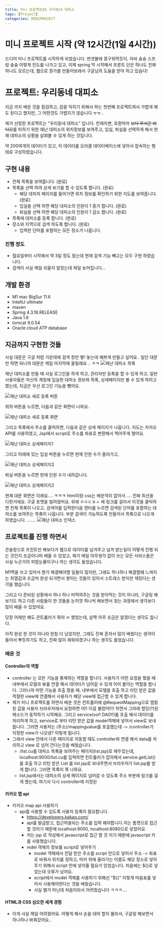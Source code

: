 ```yaml
---
title: 미니 프로젝트01 우리동네 대피소
tags: [Project]
categories: MINIPROJECT
---
```

# 미니 프로젝트 시작 (약 12시간(1일 4시간))
드디어 미니 프로젝트를 시작하게 되었습니다. 
번갯불에 콩구워먹듯이, 자바 슝슝 스프링 슝슝 이렇게 진도를 나가고 있고, 
이제 spring 막 시작해서 프론트 단은 하나도 진짜 하나도 모르는데, 웹으로 뭔가를 만들어보래서 구글님의 도움을 받아 하고 있슴다! 

# 프로젝트:  우리동네 대피소 
지금 까지 배운 것을 점검하고, 감을 익히기 위해서 하는 첫번째 프로젝트여서 가볍게 해도 된다고 했지만, 그 어떤것도 가볍지가 않습니다 ㅠㅠ.. 

제가 선정한 프로젝트는 "우리동네 대피소" 입니다. 천재지변, 호환마마 ~~보다 무서운 비디오~~를 피하기 위한 재난 대피소의 위치정보를 보여주고, 입실, 퇴실을 선택하게 해서 현재 대피소의 상황을 살펴볼 수 있게 하는 것입니다. 

약 200여개의 데이터가 있고, 이 데이터를 오라클 데이터베이스에 넣어서 접속하는 형태로 구성하였습니다. 

## 구현 내용 
- 전체 목록을 보여줍니다. (완료)
- 목록을 선택 하여 상세 보기를 할 수 있도록 합니다. (완료)
    - 해당 대피처 페이지를 들어가면 위치 정보를 확인하기 위한 지도를 보여줍니다. (완료)
    - 입실을 선택 하면 해당 대피소의 인원이 1 증가 합니다. (완료)
    - 퇴실을 선택 하면 해당 대피소의 인원이 1 감소 합니다. (완료)
- 목록에 대피소를 등록 합니다. (완료)
- 장소와 지역으로 검색 하도록 합니다. (완료)
    - 입력한 단어를 포함하는 모든 장소가 나옵니다. 

### 진행 정도
- 월요일부터 시작해서 약 3일 정도 됬는데 현재 검색 기능 빼고는 모두 구현 하였습니다. 
- 검색이 사실 제일 쉬울지 알았는데 제일 늦어집니다...
## 개발 환경 
- M1 mac BigSur 11.6
- IntelliJ ultimate
- maven 
- Spring 4.3.18.RELEASE
- Java 1.8
- tomcat 9.0.54
- Oracle cloud ATP database 


## 지금까지 구현한 것들 

사실 대문은 구글 처럼 가운데에 검색 창만 뙇! 놓는데 예쁘게 만들고 싶어요.. 일단 대문만 하면 되니까 대문은 제일 마지막에 올릴래요 .. ㅋㅋ
![재난 대피소 목록](https://github.com/pineplanet/pineplanet.github.io/blob/main/assets/images/2.png?raw=true)

재난 대피소를 만들 때 사실 로그인을 하게 하고, 관리자만 등록을 할 수 있게 하고, 일반 사용자들은 자신의 계정에 입실한 대피소 정보와 목록, 상세페이지만 볼 수 있게 하려고 했는데, 지금은 우선 로그인 기능을 뺐어요. 

![재난 대피소 새로 등록 버튼](https://github.com/pineplanet/pineplanet.github.io/blob/main/assets/images/6.png?raw=true)

위의 버튼을 누르면, 다음과 같은 화면이 나와요. 

![재난 대피소 새로 등록 화면](https://github.com/pineplanet/pineplanet.github.io/blob/main/assets/images/7.png?raw=true)

그리고 목록에서 주소를 클릭하면, 다음과 같은 상세 페이지가 나옵니다. 지도는 카카오 API를 사용하였고, Jsp에서 script로 주소를 좌표로 변환해서 찍어주게 했어요. 


![재난 대피소 상세페이지1](https://github.com/pineplanet/pineplanet.github.io/blob/main/assets/images/3.png?raw=true)

그리고 아래에 있는 입실 버튼을 누르면 현재 인원 수가 올라가고, 

![재난 대피소 상세페이지2](https://github.com/pineplanet/pineplanet.github.io/blob/main/assets/images/4.png?raw=true)

퇴실 버튼을 누르면 현재 인원 수가 내려갑니다. 

![재난 대피소 상세페이지2](https://github.com/pineplanet/pineplanet.github.io/blob/main/assets/images/5.png?raw=true)


현재 대문 화면은 이래요.... ㅋㅋㅋ html이랑 css는 배운적이 없어서 .... 진짜 최선을 다한거에요.
구글 포맷을 빌려왔어요. 위에 ㅇㅇㄷㅍㅅ 에 링크를 걸어서 이것을 클릭하면 전체 목록이 나오고, 검색어를 입력한다음 엔터를 누르면 검색된 단어를 포함하는 대피소를 보여주는 목록이 나옵니다. 부분 검색이 가능하도록 만들어서 목록으로 나오게 하였습니다. 
.......
![재난 대피소 인덱스](https://github.com/pineplanet/pineplanet.github.io/blob/main/assets/images/8.png?raw=true)

## 프로젝트를 진행 하면서 
콘솔창으로 프린트만 해보다가 웹으로 데이터를 넘겨주고 넘겨 받는일이 어떻게 진행 되는 것인지 조금이나마 배울 수 있었고, 제가 매일 아무생각 없이 쓰는 모든 서비스들은 사실 누군가의 피땀눈물이구나 하는 생각도 들었습니다. 

M1맥을 쓰고 있어서 뭔가 해결해야할 일들이 많지만, 그래도 하나하나 해결할떄 느껴지는 희열감과 조금씩 완성 되가면서 쌓이는 것들이 있어서 스트레스 받지만 재밌다는 생각을 했습니다. 

그리고 다 준비된 상황에서 하나 하나 떠먹여주는 것을 받아먹는 것이 아니라, 구글링 해보기도 하고 다른 사람들이 한 것들을 눈치껏 하나씩 해보면서 찾는 과정에서 생각보다 많이 배울 수 있었어요. 

당장 어제만 해도 콘트롤러가 뭐야 ㅠ 했었는데, 살짝 아주 조금은 알겠다는 생각도 듭니다. 

아직 완성 한 것이 아니라 한참 더 남았지만, 그래도 진짜 혼자서 많이 배웠다는 생각이 들어서 뿌듯하기도 하고, 진짜 많이 채워야겠구나 하는 생각도 들었습니다. 

### 배운 것 
#### Controller의 역할 
- controller 는 모든 기능을 통제하는 역할을 합니다. 사용자가 어떤 요청을 했을 때 내부에서 모델과 뷰를 연결 해서 데이터가 넘어갈 수 있게 이어 붙이는 역할을 합니다. 그러니까 어떤 기능을 호출 했을 때, 내부에서 모델을 호출 하고 리턴 받은 값을 적절한 view에 연결해서 사용자가 해당 view에 접근할 수 있게 합니다. 
- 제가 미니 프로젝트를 하면서 배운 것은 컨트롤러에 @RequestMapping으로 맵핑된 값을 사용자 브라우저에서 요청하면 어!! 이걸 불렀어!!!! 하면서 그아래 할당(?)된 메소드가 동작하기 시작해요. 그리고 service(vo!! DAO!!)를 호출 해서 데이터를 처리하게 하고, service로 부터 리턴 받은 값을 model객체에 넣어서 view로 보내줍니다. 그러면 사용자는 (주소)/mappingvalue를 호출했는데 -> /controller가 지정한 view가 나오넹? 이렇게 됩니다. 
- 그래서 view 안에서 다른 페이지로 이동할 때도 controller와 연결 해서 data를 처리하고 view 로 넘어 간다는것을 배웠습니다. 
    - /list.cu를 대피소 목록을 보여주는 페이지(list.jsp)로 해두었는데, localhost:9000/list.cu를 입력하면 컨트롤러가 잡아채서 service.getList()를 호출 하고 리턴 받은 List 를 list.jsp로 보내주면서 브라우저가 list.jsp를 받게 합니다. 그러면 목록이 쭉 나와요. 
    - list.jsp에서는 대피소의 상세 페이지로 넘어갈 수 있도록 주소 부분에 링크를 걸게 했는데, 여기서 다시 controller에 지정된 
#### 카카오 맵 api 
- 카카오 map api 사용하기 
    - api를 사용할 수 있도록 사용자 등록이 필요합니다.
        - https://developers.kakao.com/
        - api를 발급받고, 접근허용되는 주소를 입력 해야합니다.저는 톰캣으로 접근할 것이기 때문에 localhost:9000, localhost:8080으로 넣었어요. 
        - 저는 jsp 로 작성해서 javascript로 접근 할 것 이기 때문에 javascript 키를 사용했습니다. 
        - mdel 객체의 정보를 script로 넣어주기 
            - model 객체에서 전달 받은 주소를 script 안으로 넣어서 주소 -> 좌표로 바꿔서 위치를 정하고, 마커 위에 올라가는 이름도 해당 장소로 넣어주기 위해서 script 안에 넣어줄 필요가 있었습니다. 처음에는 ${}로 넣었는데 오류가 났어요. 
            - script에서 model 객체를 사용하기 위해선 "${}" 이렇게 따옴표를 넣어서 사용해야한다는 것을 배웠습니다. 
            - 사실 별거 아닌데 처음이라서 어려웠습니다 ㅋㅋㅋ....

#### HTML과 CSS 심오한 세계 경험 
- 이게 사실 제일 어려웠어요. 어떻게 해서 손을 대야 할지 몰라서, 구글링 해보면서 하나하나 바꿔갔어요..